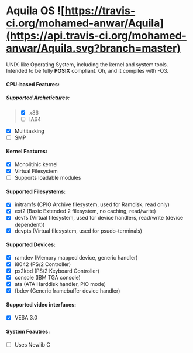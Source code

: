 # Aquila OS ![https://travis-ci.org/mohamed-anwar/Aquila](https://api.travis-ci.org/mohamed-anwar/Aquila.svg?branch=master)
UNIX-like Operating System, including the kernel and system tools.
Intended to be fully **POSIX** compliant. Oh, and it compiles with -O3.

#### CPU-based Features:
##### Supported Archetictures:
> - [X] x86
> - [ ] IA64

- [X] Multitasking
- [ ] SMP

#### Kernel Features:
- [X] Monolitihic kernel
- [X] Virtual Filesystem
- [ ] Supports loadable modules

#### Supported Filesystems:
- [X] initramfs (CPIO Archive filesystem, used for Ramdisk, read only)
- [X] ext2 (Basic Extended 2 filesystem, no caching, read/write)
- [X] devfs (Virtual filesystem, used for device handlers, read/write (device dependent))
- [X] devpts (Virtual filesystem, used for psudo-terminals)

#### Supported Devices:
- [X] ramdev  (Memory mapped device, generic handler)
- [X] i8042   (PS/2 Controller)
- [X] ps2kbd  (PS/2 Keyboard Controller)
- [X] console (IBM TGA console)
- [X] ata     (ATA Harddisk handler, PIO mode)
- [X] fbdev   (Generic framebuffer device handler)

#### Supported video interfaces:
- [X] VESA 3.0

#### System Feautres:
- [ ] Uses Newlib C
